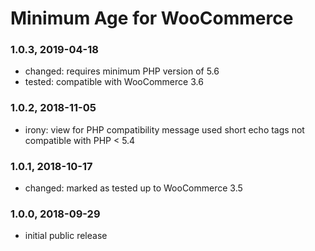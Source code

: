 # Minimum Age for WooCommerce

### 1.0.3, 2019-04-18

* changed: requires minimum PHP version of 5.6
* tested: compatible with WooCommerce 3.6

### 1.0.2, 2018-11-05

* irony: view for PHP compatibility message used short echo tags not compatible with PHP < 5.4

### 1.0.1, 2018-10-17

* changed: marked as tested up to WooCommerce 3.5

### 1.0.0, 2018-09-29

* initial public release
